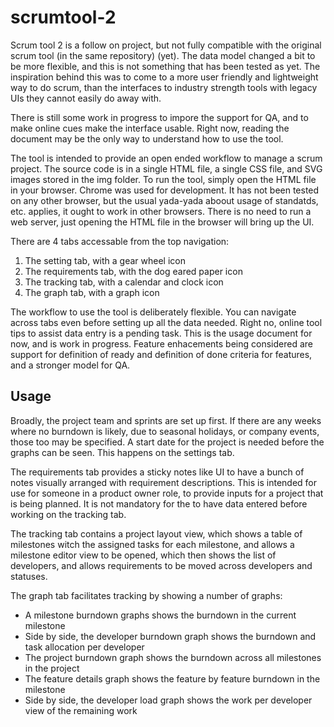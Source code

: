 # scrumtool-2

Scrum tool 2 is a follow on project, but not fully compatible with the original scrum tool (in the same repository) (yet). The data model changed a bit to be more flexible, and this is not something that has been tested as yet. The inspiration behind this was to come to a more user friendly and lightweight way to do scrum, than the interfaces to industry strength tools with legacy UIs they cannot easily do away with.

There is still some work in progress to impore the support for QA, and to make online cues make the interface usable. Right now, reading the document may be the only way to understand how to use the tool.

The tool is intended to provide an open ended workflow to manage a scrum project. The source code is in a single HTML file, a single CSS file, and SVG images stored in the img folder. To run the tool, simply open the HTML file in your browser. Chrome was used for development. It has not been tested on any other browser, but the usual yada-yada aboout usage of standatds, etc. applies, it ought to work in other browsers. There is no need to run a web server, just opening the HTML file in the browser will bring up the UI.

There are 4 tabs accessable from the top navigation:

1. The setting tab, with a gear wheel icon
2. The requirements tab, with the dog eared paper icon
3. The tracking tab, with a calendar and clock icon
4. The graph tab, with a graph icon

The workflow to use the tool is deliberately flexible. You can navigate across tabs even before setting up all the data needed. Right no, online tool tips to assist data entry is a pending task. This is the usage document for now, and is work in progress. Feature enhacements being considered are support for definition of ready and definition of done criteria for features, and a stronger model for QA.

## Usage
Broadly, the project team and sprints are set up first. If there are any weeks where no burndown is likely, due to seasonal holidays, or company events, those too may be specified. A start date for the project is needed before the graphs can be seen. This happens on the settings tab.

The requirements tab provides a sticky notes like UI to have a bunch of notes visually arranged with requirement descriptions. This is intended for use for someone in a product owner role, to provide inputs for a project that is being planned. It is not mandatory for the to have data entered before working on the tracking tab.

The tracking tab contains a project layout view, which shows a table of milestones witch the assigned tasks for each milestone, and allows a milestone editor view to be opened, which then shows the list of developers, and allows requirements to be moved across developers and statuses.

The graph tab facilitates tracking by showing a number of graphs:
* A milestone burndown graphs shows the burndown in the current milestone
* Side by side, the developer burndown graph shows the burndown and task allocation per developer
* The project burndown graph shows the burndown across all milestones in the project
* The feature details graph shows the feature by feature burndown in the milestone
* Side by side, the developer load graph shows the work per developer view of the remaining work
